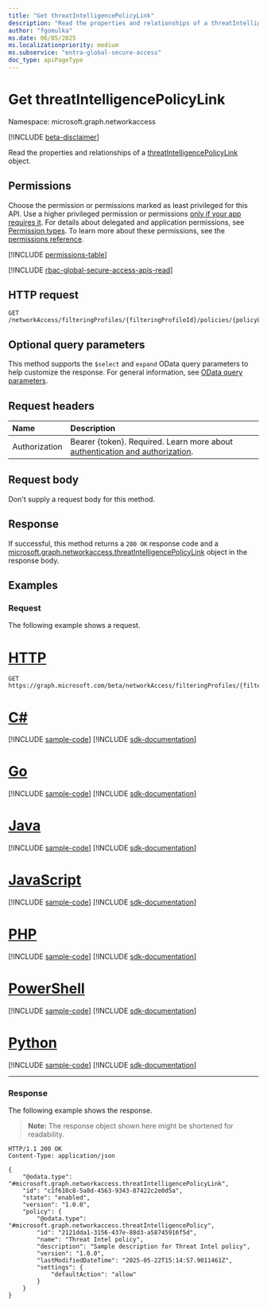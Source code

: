```yaml
---
title: "Get threatIntelligencePolicyLink"
description: "Read the properties and relationships of a threatIntelligencePolicyLink object."
author: "fgomulka"
ms.date: 06/05/2025
ms.localizationpriority: medium
ms.subservice: "entra-global-secure-access"
doc_type: apiPageType
---
```


# Get threatIntelligencePolicyLink

Namespace: microsoft.graph.networkaccess

[!INCLUDE [beta-disclaimer](../../includes/beta-disclaimer.md)]

Read the properties and relationships of a [threatIntelligencePolicyLink](../resources/networkaccess-threatintelligencepolicylink.md) object.

## Permissions

Choose the permission or permissions marked as least privileged for this API. Use a higher privileged permission or permissions [only if your app requires it](/graph/permissions-overview#best-practices-for-using-microsoft-graph-permissions). For details about delegated and application permissions, see [Permission types](/graph/permissions-overview#permission-types). To learn more about these permissions, see the [permissions reference](/graph/permissions-reference).

<!-- {
  "blockType": "permissions",
  "name": "networkaccess-threatintelligencepolicylink-get-permissions"
}
-->
[!INCLUDE [permissions-table](../includes/permissions/networkaccess-threatintelligencepolicylink-get-permissions.md)]

[!INCLUDE [rbac-global-secure-access-apis-read](../includes/rbac-for-apis/rbac-global-secure-access-apis-read.md)]

## HTTP request

<!-- {
  "blockType": "ignored"
}
-->
``` http
GET /networkAccess/filteringProfiles/{filteringProfileId}/policies/{policyLinkId}
```

## Optional query parameters

This method supports the `$select` and `expand` OData query parameters to help customize the response.  For general information, see [OData query parameters](/graph/query-parameters).

## Request headers

|Name|Description|
|:---|:---|
|Authorization|Bearer {token}. Required. Learn more about [authentication and authorization](/graph/auth/auth-concepts).|

## Request body

Don't supply a request body for this method.

## Response

If successful, this method returns a `200 OK` response code and a [microsoft.graph.networkaccess.threatIntelligencePolicyLink](../resources/networkaccess-threatintelligencepolicylink.md) object in the response body.

## Examples

### Request

The following example shows a request.
# [HTTP](#tab/http)
<!-- {
  "blockType": "request",
  "name": "get_threatintelligencepolicylink"
}
-->
``` http
GET https://graph.microsoft.com/beta/networkAccess/filteringProfiles/{filteringProfileId}/policies/{policyLinkId}
```

# [C#](#tab/csharp)
[!INCLUDE [sample-code](../includes/snippets/csharp/get-threatintelligencepolicylink-csharp-snippets.md)]
[!INCLUDE [sdk-documentation](../includes/snippets/snippets-sdk-documentation-link.md)]

# [Go](#tab/go)
[!INCLUDE [sample-code](../includes/snippets/go/get-threatintelligencepolicylink-go-snippets.md)]
[!INCLUDE [sdk-documentation](../includes/snippets/snippets-sdk-documentation-link.md)]

# [Java](#tab/java)
[!INCLUDE [sample-code](../includes/snippets/java/get-threatintelligencepolicylink-java-snippets.md)]
[!INCLUDE [sdk-documentation](../includes/snippets/snippets-sdk-documentation-link.md)]

# [JavaScript](#tab/javascript)
[!INCLUDE [sample-code](../includes/snippets/javascript/get-threatintelligencepolicylink-javascript-snippets.md)]
[!INCLUDE [sdk-documentation](../includes/snippets/snippets-sdk-documentation-link.md)]

# [PHP](#tab/php)
[!INCLUDE [sample-code](../includes/snippets/php/get-threatintelligencepolicylink-php-snippets.md)]
[!INCLUDE [sdk-documentation](../includes/snippets/snippets-sdk-documentation-link.md)]

# [PowerShell](#tab/powershell)
[!INCLUDE [sample-code](../includes/snippets/powershell/get-threatintelligencepolicylink-powershell-snippets.md)]
[!INCLUDE [sdk-documentation](../includes/snippets/snippets-sdk-documentation-link.md)]

# [Python](#tab/python)
[!INCLUDE [sample-code](../includes/snippets/python/get-threatintelligencepolicylink-python-snippets.md)]
[!INCLUDE [sdk-documentation](../includes/snippets/snippets-sdk-documentation-link.md)]

---


### Response

The following example shows the response.
>**Note:** The response object shown here might be shortened for readability.
<!-- {
  "blockType": "response",
  "truncated": true,
  "@odata.type": "microsoft.graph.networkaccess.threatIntelligencePolicyLink"
}
-->
``` http
HTTP/1.1 200 OK
Content-Type: application/json

{
    "@odata.type": "#microsoft.graph.networkaccess.threatIntelligencePolicyLink",
    "id": "c1f610c8-5a8d-4563-9343-87422c2e0d5a",
    "state": "enabled",
    "version": "1.0.0",
    "policy": {
        "@odata.type": "#microsoft.graph.networkaccess.threatIntelligencePolicy",
        "id": "2121dda1-3156-437e-88d3-a58745916f5d",
        "name": "Threat Intel policy",
        "description": "Sample description for Threat Intel policy",
        "version": "1.0.0",
        "lastModifiedDateTime": "2025-05-22T15:14:57.9011461Z",
        "settings": {
            "defaultAction": "allow"
        }
    }
}
```

